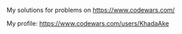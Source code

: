  My solutions for problems on https://www.codewars.com/

 My profile: https://www.codewars.com/users/KhadaAke

